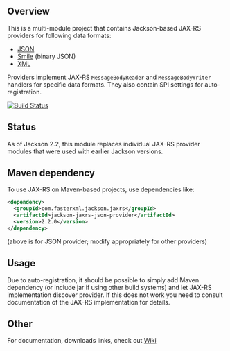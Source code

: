 ## Overview

This is a multi-module project that contains Jackson-based JAX-RS providers for following data formats:

* [JSON](https://github.com/FasterXML/jackson-core)
* [Smile](https://github.com/FasterXML/jackson-dataformat-smile) (binary JSON)
* [XML](https://github.com/FasterXML/jackson-dataformat-xml)

Providers implement JAX-RS `MessageBodyReader` and `MessageBodyWriter` handlers for specific
data formats. They also contain SPI settings for auto-registration.

[![Build Status](https://fasterxml.ci.cloudbees.com/job/jackson-jaxrs-providers-master/badge/icon)](https://fasterxml.ci.cloudbees.com/job/jackson-jaxrs-providers-master/)

## Status

As of Jackson 2.2, this module replaces individual JAX-RS provider modules that were used with earlier Jackson versions.

## Maven dependency

To use JAX-RS on Maven-based projects, use dependencies like:

```xml
<dependency>
  <groupId>com.fasterxml.jackson.jaxrs</groupId>
  <artifactId>jackson-jaxrs-json-provider</artifactId>
  <version>2.2.0</version>
</dependency>
```

(above is for JSON provider; modify appropriately for other providers)

## Usage

Due to auto-registration, it should be possible to simply add Maven dependency
(or include jar if using other build systems) and let JAX-RS implementation discover
provider.
If this does not work you need to consult documentation of the JAX-RS implementation for details.

## Other

For documentation, downloads links, check out [Wiki](../../jackson-jaxrs-providers/wiki)
